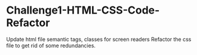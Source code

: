 # Challenge1-HTML-CSS-Code-Refactor

Update html file semantic tags, classes for screen readers
Refactor the css file to get rid of some redundancies.
